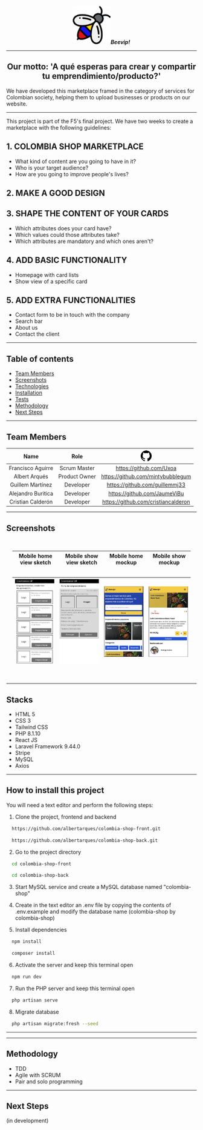 <div align="center"><img src="/public/readme-img/beeLogo.svg" width="100"/><i><strong>Beevip!</strong></i></div>

----

## <div align="center"> Our motto: 'A qué esperas para crear y compartir tu emprendimiento/producto?'</div>

We have developed this marketplace framed in the category of services for Colombian society, helping them to upload businesses or products on our website.

***

This project is part of the F5's final project. We have two weeks to create a marketplace with the following guidelines:
## 1. COLOMBIA SHOP MARKETPLACE
- What kind of content are you going to have in it?
- Who is your target audience?
- How are you going to improve people's lives?

## 2. MAKE A GOOD DESIGN
## 3. SHAPE THE CONTENT OF YOUR CARDS
- Which attributes does your card have?
- Which values could those attributes take?
- Which attributes are mandatory and which ones aren't?

## 4. ADD BASIC FUNCTIONALITY
- Homepage with card lists
- Show view of a specific card

## 5. ADD EXTRA FUNCTIONALITIES
- Contact form to be in touch with the company
- Search bar
- About us
- Contact the client

***

## Table of contents
* [Team Members](#team-members)
* [Screenshots](#screenshots)
* [Technologies](#stacks)
* [Installation](#how-to-install-this-project)
* [Tests](#tests)
* [Methodology](#methodology)
* [Next Steps](#next-steps)

***

## Team Members

| Name | Role | <img src="https://github.com/Yelose/Yelose/blob/main/img/github.png" width="30px" height="30px"> |
| :---: | :---: | :---: |
| Francisco Aguirre |  Scrum Master | https://github.com/Uxoa |
| Albert Arqués | Product Owner| https://github.com/mintybubblegum |
| Guillem Martínez | Developer | https://github.com/guillemmj33 |
| Alejandro Buritica | Developer | https://github.com/JaumeViBu |
| Cristian Calderón | Developer | https://github.com/cristiancalderon |

***

## Screenshots

<div style="heigth:auto; display:flex; flex-wrap:wrap; justify-content:center; padding:1rem">

|   Mobile home view sketch   |   Mobile show view sketch   |   Mobile home mockup   |   Mobile show mockup   | 
| --- | --- | --- | --- |
  
| <img style="width:170px;" src="/public/readme-img/sketchHome.png" alt="Sketch Home view"/> | <img style="width:170px;" src="public/readme-img/sketchShow.png" alt="Sketch Show view"/> | <img style="width:170px;" src="/public/readme-img/mobileHome.png" alt="Mockup Home view"/> | <img style="width:170px;" src="/public/readme-img/mobileShow.png" alt="Mockup Show view"/> |
| --- | --- | --- | --- |

</div>


***

## Stacks

- HTML 5
- CSS 3
- Tailwind CSS
- PHP 8.1.10
- React JS
- Laravel Framework 9.44.0
- Stripe
- MySQL
- Axios
***

## How to install this project

You will need a text editor and perform the following steps:

1. Clone the project, frontend and backend
```bash
  https://github.com/albertarques/colombia-shop-front.git
```
```bash
  https://github.com/albertarques/colombia-shop-back.git
```

2. Go to the project directory
```bash
  cd colombia-shop-front
```
```bash
  cd colombia-shop-back
```

3. Start MySQL service and create a MySQL database named "colombia-shop"

4. Create in the text editor an .env file by copying the contents of .env.example and modify the database name (colombia-shop by colombia-shop)

5. Install dependencies
```bash
  npm install
```
```bash
  composer install
```

6. Activate the server and keep this terminal open
```bash
  npm run dev
```

7. Run the PHP server and keep this terminal open
```bash
  php artisan serve
```

8. Migrate database
```bash
  php artisan migrate:fresh --seed
```

***

***

## Methodology
- TDD
- Agile with SCRUM
- Pair and solo programming
***

## Next Steps
(in development)



